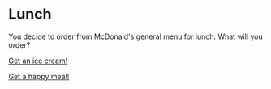 # Lunch

You decide to order from McDonald's general menu for lunch. What will you order?

[Get an ice cream!](ice-cream.md)

[Get a happy meal!](happy-meal.md)
